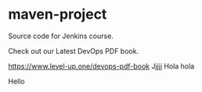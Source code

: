# maven-project
Source code for Jenkins course.

Check out our Latest DevOps PDF book.

https://www.level-up.one/devops-pdf-book
Jjjjj
Hola hola 

Hello
